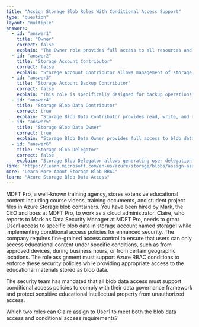 ```yaml
---
title: "Assign Storage Blob Roles With Conditional Access Support"
type: "question"
layout: "multiple"
answers:
  - id: "answer1"
    title: "Owner"
    correct: false
    explain: "The Owner role provides full access to all resources and permissions but is too broad for blob-specific access. While it supports conditions, it's not designed specifically for blob data access and violates the principle of least privilege."
  - id: "answer2"
    title: "Storage Account Contributor"
    correct: false
    explain: "Storage Account Contributor allows management of storage accounts but doesn't provide data plane access to blob contents. This role also doesn't support conditional access policies for blob data operations."
  - id: "answer3"
    title: "Storage Account Backup Contributor"
    correct: false
    explain: "This role is specifically designed for backup operations and doesn't provide general blob data access. It's not appropriate for regular user access to blob data and doesn't support conditional access for standard blob operations."
  - id: "answer4"
    title: "Storage Blob Data Contributor"
    correct: true
    explain: "Storage Blob Data Contributor provides read, write, and delete access to blob data while supporting Azure RBAC conditions. This role is perfect for users who need to manage blob data with conditional access policies."
  - id: "answer5"
    title: "Storage Blob Data Owner"
    correct: true
    explain: "Storage Blob Data Owner provides full access to blob data including the ability to manage permissions and supports Azure RBAC conditions. This role offers comprehensive blob data access with conditional access support."
  - id: "answer6"
    title: "Storage Blob Delegator"
    correct: false
    explain: "Storage Blob Delegator allows generating user delegation SAS keys but doesn't provide direct access to blob data. This role is used for SAS token creation rather than direct blob data access and doesn't meet the requirement."
link: "https://learn.microsoft.com/en-us/azure/storage/blobs/assign-azure-role-data-access"
more: "Learn More About Storage Blob RBAC"
learn: "Azure Storage Blob Data Access"
---
```


MDFT Pro, a well-known training agency, stores extensive educational content including course videos, training documents, and student project files in Azure Storage blob containers. You have been hired by Mark, the CEO and boss at MDFT Pro, to work as a cloud administrator. Claire, who reports to Mark as Data Security Manager at MDFT Pro, needs to grant User1 access to specific blob data in storage account named storage1 while implementing conditional access policies for enhanced security. The company requires fine-grained access control to ensure that users can only access educational content under specific conditions, such as from approved devices, during business hours, or from certain geographic locations. The role assignment must support Azure RBAC conditions to enforce these security policies while providing appropriate access to the educational materials stored as blob data.

The security team has mandated that all blob data access must support conditional access policies to comply with their data governance framework and protect sensitive educational intellectual property from unauthorized access.

Which two roles can Claire assign to User1 to meet both the blob data access and conditional access requirements?
